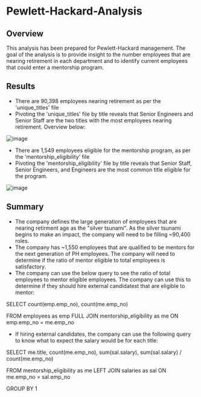 # Pewlett-Hackard-Analysis
## Overview
This analysis has been prepared for Pewlett-Hackard management. The goal of the analysis is to provide insight to the number employees that are nearing retirement in each department and to identify current employees that could enter a mentorship program. 

## Results
* There are 90,398 employees nearing retirement as per the 'unique_titles' file
* Pivoting the 'unique_titles' file by title reveals that Senior Engineers and Senior Staff are the two titles with the most employees nearing retirement. Overview below:

![image](https://user-images.githubusercontent.com/85259984/134787892-0cad78a5-41b8-469e-ab21-8eefd4f95001.png)

* There are 1,549 employees eligible for the mentorship program, as per the 'mentorship_eligibility' file
* Pivoting the 'mentorship_eligibility' file by title reveals that Senior Staff, Senior Engineers, and Engineers are the most common title eligible for the program.

![image](https://user-images.githubusercontent.com/85259984/134787928-ce8f5150-16bf-4215-9b9e-b60d15e18c3f.png)

## Summary

* The company defines the large generation of employees that are nearing retirment age as the "silver tsunami". As the silver tsunami begins to make an impact, the company will need to be filling ~90,400 roles. 
* The company has ~1,550 employees that are qualified to be mentors for the next generation of PH employees. The company will need to determine if the ratio of mentor eligible to total employees is satisfactory. 
* The company can use the below query to see the ratio of total employees to mentor eligible employees. The company can use this to determine if they should hire external candidatest that are eligible to mentor:

SELECT 
  count(emp.emp_no),
  count(me.emp_no)

  FROM employees as emp
  FULL JOIN mentorship_eligibility as me
  ON emp.emp_no = me.emp_no

* If hiring external candidates, the company can use the following query to know what to expect the salary would be for each title:

SELECT 
	me.title,
	count(me.emp_no),
	sum(sal.salary),
	sum(sal.salary) / count(me.emp_no) 
	

FROM mentorship_eligibility as me
LEFT JOIN salaries as sal
ON me.emp_no = sal.emp_no

GROUP BY 1

